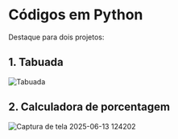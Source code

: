 # Códigos em Python  

Destaque para dois projetos:  

## 1. Tabuada  
![Tabuada](https://github.com/user-attachments/assets/9ac842f2-1aef-4542-a23b-5a2fe0f5f0d7)  

## 2. Calculadora de porcentagem
![Captura de tela 2025-06-13 124202](https://github.com/user-attachments/assets/be7088da-844e-4c28-a4db-9b98ef3c7a19)
